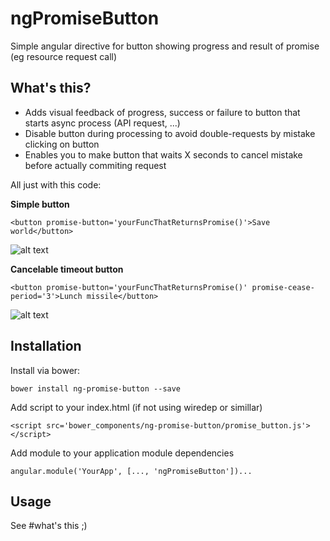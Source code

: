 # ngPromiseButton

Simple angular directive for button showing progress and result of promise (eg resource request call)

## What's this?

- Adds visual feedback of progress, success or failure to button that starts async process (API request, ...)
- Disable button during processing to avoid double-requests by mistake clicking on button
- Enables you to make button that waits X seconds to cancel mistake before actually commiting request

All just with this code:

__Simple button__

```<button promise-button='yourFuncThatReturnsPromise()'>Save world</button>```

![alt text](https://raw.githubusercontent.com/DocX/ng-promise-button/master/documentation/save_world_button.gif "Example of button on page")

__Cancelable timeout button__

```<button promise-button='yourFuncThatReturnsPromise()' promise-cease-period='3'>Lunch missile</button>```

![alt text](https://raw.githubusercontent.com/DocX/ng-promise-button/master/documentation/lunch_missile_button.gif "Example of button with cancel period on page")


## Installation

Install via bower:

```bower install ng-promise-button --save```

Add script to your index.html (if not using wiredep or simillar)

```<script src='bower_components/ng-promise-button/promise_button.js'></script>```

Add module to your application module dependencies

```angular.module('YourApp', [..., 'ngPromiseButton'])...```


## Usage

See #what's this ;)
